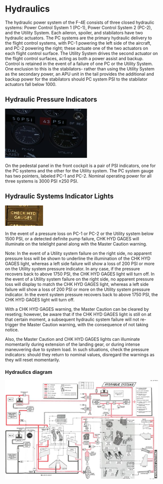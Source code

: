 # Hydraulics

The hydraulic power system of the F-4E consists of three closed hydraulic
systems: Power Control System 1 (PC-1), Power Control System 2 (PC-2), and the
Utility System. Each aileron, spoiler, and stabilators have two hydraulic
actuators. The PC systems are the primary hydraulic delivery to the flight
control systems, with PC-1 powering the left side of the aircraft, and PC-2
powering the right; these actuate one of the two actuators on each flight
control surface. The Utility System drives the second actuator on the flight
control surfaces, acting as both a power assist and backup. Control is retained
in the event of a failure of one PC or the Utility System. One exclusion to this
is the stabilators- rather than using the Utility System as the secondary power,
an APU unit in the tail provides the additional and backup power for the
stabilators should PC system PSI to the stabilator actuators fall below 1000.


## Hydraulic Pressure Indicators

![HydPress](../../img/HydPress.jpg)

On the pedestal panel in the front cockpit is a pair of PSI indicators, one for
the PC systems and the other for the Utility system. The PC system gauge has two
pointers, labeled PC-1 and PC-2. Nominal operating power for all three systems
is 3000 PSI ±250 PSI.

## Hydraulic Systems Indicator Lights

![pilot_hydraulic_system_lights](../../img/pilot_hydraulic_systems_indicator_lights.jpg)

In the event of a pressure loss on PC-1 or PC-2 or the Utility system below 1500 PSI, or a detected
definite pump failure, CHK HYD GAGES will illuminate on the telelight panel along with the Master
Caution warning.

Note: In the event of a Utility system failure on the right side, no apparent pressure loss will be
shown to underline the illumination of the CHK HYD GAGES light, whereas a left side failure will
show a loss of 200 PSI or more on the Utility system pressure indicator. In any case, if the
pressure recovers back to above 1750 PSI, the CHK HYD GAGES light will turn off. In the event of a
Utility system failure on the right side, no apparent pressure loss will display to
match the CHK HYD GAGES light, whereas a left side failure will show a loss of
200 PSI or more on the Utility system pressure indicator. In the event system
pressure recovers back to above 1750 PSI, the CHK HYD GAGES light will turn off.

With a CHK HYD GAGES warning, the Master Caution can be cleared by reseting; however, be aware that
if the CHK HYD GAGES light is still on at that certain moment, a subsequent hydraulic system failure
will not re-trigger the Master Caution warning, with the consequence of not taking notice.

Also, the Master Caution and CHK HYD GAGES lights can illuminate momentarily during extension of the
landing gear, or during intense maneuvering due to system load. In such situations, check the
pressure indicators: should they return to nominal values, disregard the warnings as they will reset
momentarily.

### Hydraulics diagram

![manual_hydraulics_diagram](../../img/manual_hydraulics_diagram.jpg)
